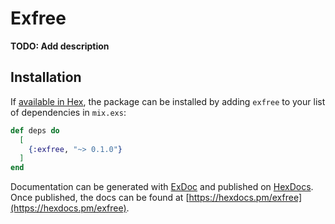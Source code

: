 # Exfree

**TODO: Add description**

## Installation

If [available in Hex](https://hex.pm/docs/publish), the package can be installed
by adding `exfree` to your list of dependencies in `mix.exs`:

```elixir
def deps do
  [
    {:exfree, "~> 0.1.0"}
  ]
end
```

Documentation can be generated with [ExDoc](https://github.com/elixir-lang/ex_doc)
and published on [HexDocs](https://hexdocs.pm). Once published, the docs can
be found at [https://hexdocs.pm/exfree](https://hexdocs.pm/exfree).

